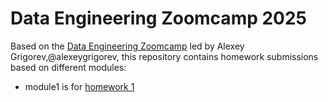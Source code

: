 # Data Engineering Zoomcamp 2025
Based on the [Data Engineering Zoomcamp](https://github.com/arthurfg/data-engineering-course/tree/main) led by Alexey Grigorev,@alexeygrigorev, this repository contains homework submissions based on different modules:
- module1 is for [homework 1](https://github.com/arthurfg/data-engineering-course/tree/main/week_1_basics_n_setup)

